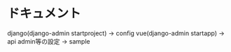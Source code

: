 # ドキュメント
django(django-admin startproject) → config
vue(django-admin startapp) → api
admin等の設定 → sample
